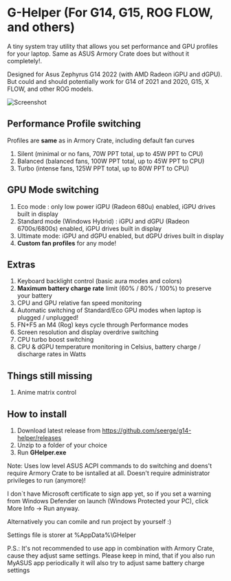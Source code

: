 # G-Helper (For G14, G15, ROG FLOW, and others)

A tiny system tray utility that allows you set performance and GPU profiles for your laptop. Same as ASUS Armory Crate does but without it completely!. 

Designed for Asus Zephyrus G14 2022 (with AMD Radeon iGPU and dGPU). But could and should potentially work for G14 of 2021 and 2020, G15, X FLOW, and other ROG models.

![Screenshot](https://github.com/seerge/g14-helper/blob/main/screenshot.png)

## Performance Profile switching 

Profiles are **same** as in Armory Crate, including default fan curves

1. Silent (minimal or no fans, 70W PPT total, up to 45W PPT to CPU)
2. Balanced (balanced fans, 100W PPT total, up to 45W PPT to CPU)
3. Turbo (intense fans, 125W PPT total, up to 80W PPT to CPU) 

## GPU Mode switching

1. Eco mode : only low power iGPU (Radeon 680u) enabled, iGPU drives built in display
2. Standard mode (Windows Hybrid) : iGPU and dGPU (Radeon 6700s/6800s) enabled, iGPU drives built in display
3. Ultimate mode: iGPU and dGPU enabled, but dGPU drives built in display
4. **Custom fan profiles** for any mode!

## Extras

1. Keyboard backlight control (basic aura modes and colors)
2. **Maximum battery charge rate** limit (60% / 80% / 100%) to preserve your battery
3. CPU and GPU relative fan speed monitoring 
4. Automatic switching of Standard/Eco GPU modes when laptop is plugged / unplugged!
5. FN+F5 an M4 (Rog) keys cycle through Performance modes
6. Screen resolution and display overdrive switching
7. CPU turbo boost switching
8. CPU & dGPU temperature monitoring in Celsius, battery charge / discharge rates in Watts

## Things still missing

1. Anime matrix control

## How to install

1. Download latest release from https://github.com/seerge/g14-helper/releases
2. Unzip to a folder of your choice
3. Run **GHelper.exe**

Note: Uses low level ASUS ACPI commands to do switching and doens't require Armory Crate to be isntalled at all. 
Doesn't require administrator privileges to run (anymore)!

I don`t have Microsoft certificate to sign app yet, so if you set a warning from Windows Defender on launch (Windows Protected your PC), click More Info -> Run anyway.

Alternatively you can comile and run project by yourself :)

Settings file is storer at %AppData%\GHelper

P.S.: It's not recommended to use app in combination with Armory Crate, cause they adjust same settings.
Please keep in mind, that if you also run MyASUS app periodically it will also try to adjust same battery charge settings
